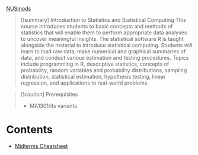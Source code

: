 [NUSmods](https://nusmods.com/courses/ST1131)

> [!summary] Introduction to Statistics and Statistical Computing
> This course introduces students to basic concepts and methods of statistics that will enable them to perform appropriate data analyses to uncover meaningful insights. The statistical software R is taught alongside the material to introduce statistical computing. Students will learn to load raw data, make numerical and graphical summaries of data, and conduct various estimation and testing procedures. Topics include programming in R, descriptive statistics, concepts of probability, random variables and probability distributions, sampling distribution, statistical estimation, hypothesis testing, linear regression, and applications to real-world problems.

> [!caution] Prerequisites
> - MA1301/its variants

# Contents
- [Midterms Cheatsheet](midterms%20cheatsheet/Midterms%20Cheatsheet.md)